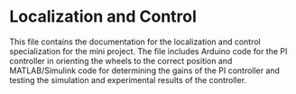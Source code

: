 # Localization and Control
This file contains the documentation for the localization and control specialization for the mini project. The file includes Arduino code for the PI controller in orienting the wheels to the correct position and MATLAB/Simulink code for determining the gains of the PI controller and testing the simulation and experimental results of the controller.

